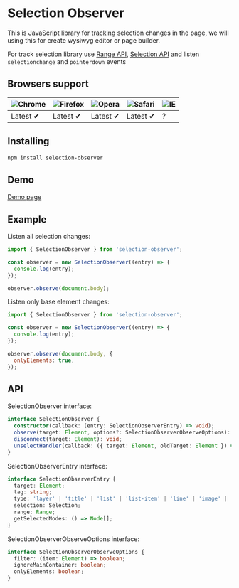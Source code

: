 # Selection Observer

This is JavaScript library for tracking selection changes in the page,
we will using this for create wysiwyg editor or page builder.

For track selection library use
[Range API](https://developer.mozilla.org/en-US/docs/Web/API/Range),
[Selection API](https://developer.mozilla.org/en-US/docs/Web/API/Selection)
and listen `selectionchange` and `pointerdown` events

## Browsers support

![Chrome](https://raw.githubusercontent.com/alrra/browser-logos/master/src/chrome/chrome_48x48.png) | ![Firefox](https://raw.githubusercontent.com/alrra/browser-logos/master/src/firefox/firefox_48x48.png) | ![Opera](https://raw.githubusercontent.com/alrra/browser-logos/master/src/opera/opera_48x48.png) | ![Safari](https://raw.githubusercontent.com/alrra/browser-logos/master/src/safari/safari_48x48.png) | ![IE](https://raw.githubusercontent.com/alrra/browser-logos/master/src/edge/edge_48x48.png)
--- | --- | --- | --- | --- |
Latest ✔ | Latest ✔ | Latest ✔ | Latest ✔ | ? |

## Installing

```bash
npm install selection-observer
```

## Demo

[Demo page](https://satanpit.github.io/selection-observer/)

## Example

Listen all selection changes:

```javascript
import { SelectionObserver } from 'selection-observer';

const observer = new SelectionObserver((entry) => {
  console.log(entry);
});

observer.observe(document.body);
```

Listen only base element changes:

```javascript
import { SelectionObserver } from 'selection-observer';

const observer = new SelectionObserver((entry) => {
  console.log(entry);
});

observer.observe(document.body, {
  onlyElements: true,
});
```

## API

SelectionObserver interface:
```typescript
interface SelectionObserver {
  constructor(callback: (entry: SelectionObserverEntry) => void);
  observe(target: Element, options?: SelectionObserverObserveOptions): void;
  disconnect(target: Element): void;
  unselectHandler(callback: ({ target: Element, oldTarget: Element }) => void): void;
}
```

SelectionObserverEntry interface:
```typescript
interface SelectionObserverEntry {
  target: Element;
  tag: string;
  type: 'layer' | 'title' | 'list' | 'list-item' | 'line' | 'image' | 'paragraph' | 'code' | string;
  selection: Selection;
  range: Range;
  getSelectedNodes: () => Node[];
}
```

SelectionObserverObserveOptions interface:
```typescript
interface SelectionObserverObserveOptions {
  filter: (item: Element) => boolean;
  ignoreMainContainer: boolean;
  onlyElements: boolean;
}
```
